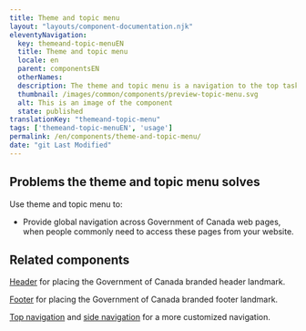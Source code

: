 ```yaml
---
title: Theme and topic menu
layout: "layouts/component-documentation.njk"
eleventyNavigation:
  key: themeand-topic-menuEN
  title: Theme and topic menu
  locale: en
  parent: componentsEN
  otherNames:
  description: The theme and topic menu is a navigation to the top tasks of Government of Canada websites.
  thumbnail: /images/common/components/preview-topic-menu.svg
  alt: This is an image of the component
  state: published
translationKey: "themeand-topic-menu"
tags: ['themeand-topic-menuEN', 'usage']
permalink: /en/components/theme-and-topic-menu/
date: "git Last Modified"
---
```


## Problems the theme and topic menu solves

Use theme and topic menu to:

- Provide global navigation across Government of Canada web pages, when people commonly need to access these pages from your website.

<article class="bg-full-width bg-primary text-light pt-500 pb-400 my-500">
  <h2 class="mt-0 mb-400">Related components</h2>

  <a href="{{ links.header }}" class="link-light">Header</a> for placing the Government of Canada branded header landmark.

  <a href="{{ links.footer }}" class="link-light">Footer</a> for placing the Government of Canada branded footer landmark.

  <a href="{{ links.topNav }}" class="link-light">Top navigation</a> and <a href="{{ links.sideNav }}" class="link-light">side navigation</a> for a more customized navigation.
</article>
